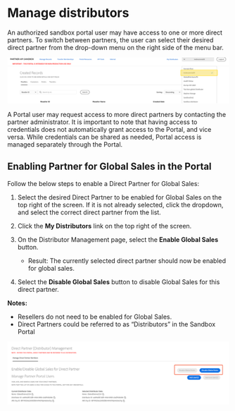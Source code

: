 # Manage distributors

An authorized sandbox portal user may have access to one or more direct partners. To switch between partners, the user can select their desired direct partner from the drop-down menu on the right side of the menu bar.

![Direct Partner selection in Sandbox Portal](../image/partner_selection.png)

A Portal user may request access to more direct partners by contacting the partner administrator. It is important to note that having access to credentials does not automatically grant access to the Portal, and vice versa. While credentials can be shared as needed, Portal access is managed separately through the Portal.

## Enabling Partner for Global Sales in the Portal

Follow the below steps to enable a Direct Partner for Global Sales:

1. Select the desired Direct Partner to be enabled for Global Sales on the top right of the screen. If it is not already selected, click the dropdown, and select the correct direct partner from the list.
2. Click the **My Distributors** link on the top right of the screen.
3. On the Distributor Management page, select the **Enable Global Sales** button.

    - Result: The currently selected direct partner should now be enabled for global sales.

4. Select the **Disable Global Sales** button to disable Global Sales for this direct partner.

**Notes:**

- Resellers do not need to be enabled for Global Sales.
- Direct Partners could be referred to as “Distributors” in the Sandbox Portal

![Enabling a Direct Partner for Global Sales in Sandbox](../image/enable_direct_partner.png)
